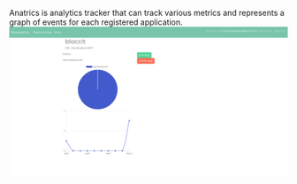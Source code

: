 Anatrics is analytics tracker that can track various metrics and represents a graph of events for each registered application.
![](images/screenshot.png)
